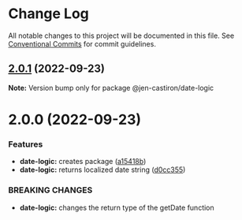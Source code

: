 # Change Log

All notable changes to this project will be documented in this file.
See [Conventional Commits](https://conventionalcommits.org) for commit guidelines.

## [2.0.1](https://github.com/jen-castiron/monorepo-test/compare/@jen-castiron/date-logic@2.0.0...@jen-castiron/date-logic@2.0.1) (2022-09-23)

**Note:** Version bump only for package @jen-castiron/date-logic





# 2.0.0 (2022-09-23)


### Features

* **date-logic:** creates package ([a15418b](https://github.com/jen-castiron/monorepo-test/commit/a15418b0d9610cf45a45e1b039b0417d132990fb))
* **date-logic:** returns localized date string ([d0cc355](https://github.com/jen-castiron/monorepo-test/commit/d0cc3559a5f6e1b2e4b2c5450016578aa3b8ee30))


### BREAKING CHANGES

* **date-logic:** changes the return type of the getDate function
